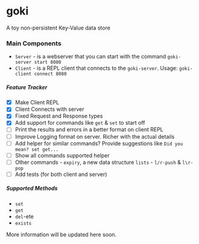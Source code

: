 # goki

A toy non-persistent Key-Value data store

### Main Components

- `Server` - is a webserver that you can start with the command `goki-server start 8080`
- `Client` - is a REPL client that connects to the `goki-server`. Usage: `goki-client connect 8080`

##### Feature Tracker

- [x] Make Client REPL
- [x] Client Connects with server
- [x] Fixed Request and Response types
- [x] Add support for commands like `get` & `set` to start off
- [ ] Print the results and errors in a better format on client REPL
- [ ] Improve Logging format on server. Richer with the actual details
- [ ] Add helper for similar commands? Provide suggestions like `Did you mean? set get...`
- [ ] Show all commands supported helper
- [ ] Other commands - `expiry`, a new data structure `lists` - `l/r-push` & `l\r-pop`
- [ ] Add tests (for both client and server)

##### Supported Methods

- `set`
- `get`
- `del`-ete
- `exists`

More information will be updated here soon.
